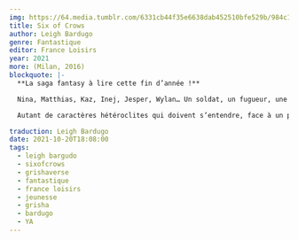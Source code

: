 ```yaml
---
img: https://64.media.tumblr.com/6331cb44f35e6638dab452510bfe529b/984c1def061ea65a-9d/s640x960/cbee6e7f9fc94170be7fafbe47b45470c08166eb.jpg
title: Six of Crows
author: Leigh Bardugo
genre: Fantastique
editor: France Loisirs
year: 2021
more: (Milan, 2016)
blockquote: |-
  **La saga fantasy à lire cette fin d’année !**

  Nina, Matthias, Kaz, Inej, Jesper, Wylan… Un soldat, un fugueur, une espionne, un voleur, un tireur d’élite, une Grisha…

  Autant de caractères hétéroclites qui doivent s’entendre, face à un péril plus grand qu’eux : la destruction du monde. Leurs actions, dans un monde dystopique dangereux, font le sel de cette saga encensée par les lecteurs et dont on retrouve les personnages aux côtés de ceux de Grisha dans la série Shadow and Bone, disponible sur Netflix !

traduction: Leigh Bardugo
date: 2021-10-20T18:08:00
tags:
  - leigh bargudo
  - sixofcrows
  - grishaverse
  - fantastique
  - france loisirs
  - jeunesse
  - grisha
  - bardugo
  - YA
---
```

